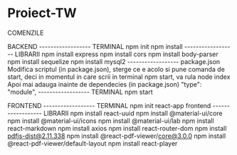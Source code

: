 # Proiect-TW

COMENZILE

BACKEND
------------------ TERMINAL
npm init
npm install
------------------ LIBRARII
npm install express
npm install cors
npm install body-parser
npm install sequelize
npm install mysql2
------------------ package.json
Modifica scriptul (in package.json), sterge ce e acolo si pune comanda de start, deci in momentul in care scrii in terminal npm start, va rula node index
Apoi mai adauga inainte de dependecies (in package.json) "type": "module",
------------------ TERMINAL
npm start


FRONTEND
------------------ TERMINAL
npm init react-app frontend
------------------ LIBRARII
npm install react-uuid
npm install @material-ui/core
npm install @material-ui/icons
npm install @material-ui/lab
npm install react-markdown
npm install axios
npm install react-router-dom
npm install pdfjs-dist@2.11.338
npm install @react-pdf-viewer/core@3.0.0
npm install @react-pdf-viewer/default-layout
npm install react-player
